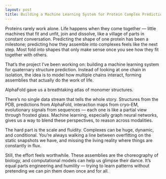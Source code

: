 ```yaml
---
layout: post
title: Building a Machine Learning System for Protein Complex Prediction
---
```


Proteins rarely work alone. Life happens when they come together — little machines that fit and unfit, join and dissolve, like a village of parts in constant conversation. Predicting the shape of one protein has been a milestone; predicting how they assemble into complexes feels like the next step. Most fold into shapes that only make sense once you see how they fit together with others.

That’s the project I’ve been working on: building a machine learning system for quaternary structure prediction. Instead of looking at one chain in isolation, the idea is to model how multiple chains interact, forming assemblies that actually do the work of life.

AlphaFold gave us a breathtaking atlas of monomer structures.

There’s no single data stream that tells the whole story. Structures from the PDB, predictions from AlphaFold, interaction maps from cryo-EM, evolutionary signals from sequences — each one is like a partial view through frosted glass. Machine learning, especially graph neural networks, gives us a way to blend these perspectives, to reason across modalities.

The hard part is the scale and fluidity. Complexes can be huge, dynamic, and conditional. You’re always walking a line between overfitting on the static snapshots we have, and missing the living reality where things are constantly in flux.

Still, the effort feels worthwhile. These assemblies are the choreography of biology, and computational models can help us glimpse their dance. It’s equal parts engineering and humility — trying to learn patterns without pretending we can pin them down once and for all.
